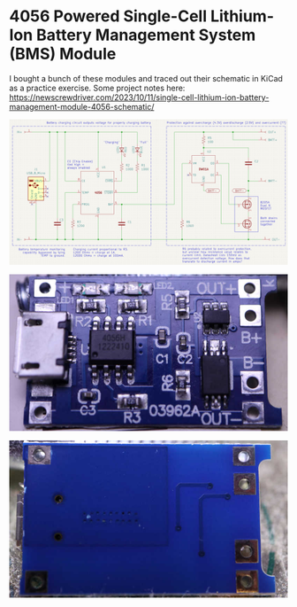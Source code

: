 # 4056 Powered Single-Cell Lithium-Ion Battery Management System (BMS) Module

I bought a bunch of these modules and traced out their schematic in KiCad as a practice exercise. Some project notes here: https://newscrewdriver.com/2023/10/11/single-cell-lithium-ion-battery-management-module-4056-schematic/

![PCB Schematic](./lipo%20bms%204056%20schematic.png)

![PCB Front](./lipo%20bms%204056%20front.jpg)

![PCB Back](./lipo%20bms%204056%20back.jpg)
